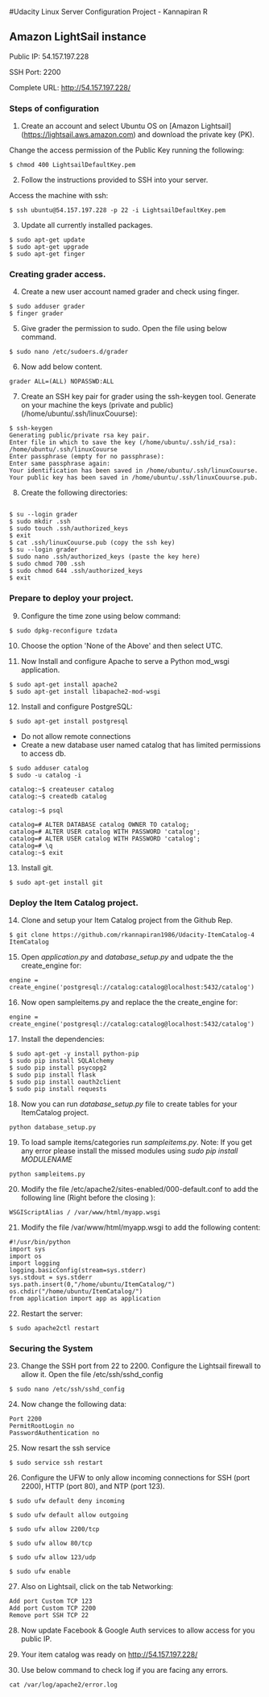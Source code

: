 #Udacity Linux Server Configuration Project - Kannapiran R


## Amazon LightSail instance
Public IP: 54.157.197.228

SSH Port: 2200

Complete URL: http://54.157.197.228/

### Steps of configuration

1. Create an account and select Ubuntu OS on [Amazon Lightsail] (https://lightsail.aws.amazon.com) and download the private key (PK).

Change the access permission of the Public Key running the following:
```
$ chmod 400 LightsailDefaultKey.pem
``` 

2. Follow the instructions provided to SSH into your server.

Access the machine with ssh:

```
$ ssh ubuntu@54.157.197.228 -p 22 -i LightsailDefaultKey.pem
```


3. Update all currently installed packages.

```
$ sudo apt-get update
$ sudo apt-get upgrade
$ sudo apt-get finger
```


### Creating grader access.

4. Create a new user account named grader and check using finger.

```
$ sudo adduser grader
$ finger grader
```

5. Give grader the permission to sudo.
Open the file using below command.

```
$ sudo nano /etc/sudoers.d/grader
```

6. Now add below content.
```
grader ALL=(ALL) NOPASSWD:ALL
```

7. Create an SSH key pair for grader using the ssh-keygen tool.
Generate on your machine the keys (private and public) (/home/ubuntu/.ssh/linuxCouurse):

```
$ ssh-keygen
Generating public/private rsa key pair.
Enter file in which to save the key (/home/ubuntu/.ssh/id_rsa): /home/ubuntu/.ssh/linuxCouurse
Enter passphrase (empty for no passphrase):
Enter same passphrase again:
Your identification has been saved in /home/ubuntu/.ssh/linuxCouurse.
Your public key has been saved in /home/ubuntu/.ssh/linuxCouurse.pub.

```
8. Create the following directories:
```

$ su --login grader
$ sudo mkdir .ssh
$ sudo touch .ssh/authorized_keys
$ exit
$ cat .ssh/linuxCouurse.pub (copy the ssh key)
$ su --login grader
$ sudo nano .ssh/authorized_keys (paste the key here)
$ sudo chmod 700 .ssh
$ sudo chmod 644 .ssh/authorized_keys
$ exit
```


### Prepare to deploy your project.

9. Configure the time zone using below command:
```
$ sudo dpkg-reconfigure tzdata
```

10. Choose the option 'None of the Above' and then select UTC.

11. Now Install and configure Apache to serve a Python mod_wsgi application.
```
$ sudo apt-get install apache2
$ sudo apt-get install libapache2-mod-wsgi
```

12. Install and configure PostgreSQL:
```
$ sudo apt-get install postgresql
````

* Do not allow remote connections
* Create a new database user named catalog that has limited permissions to access db.
```
$ sudo adduser catalog
$ sudo -u catalog -i

catalog:~$ createuser catalog
catalog:~$ createdb catalog

catalog:~$ psql

catalog=# ALTER DATABASE catalog OWNER TO catalog;
catalog=# ALTER USER catalog WITH PASSWORD 'catalog';
catalog=# ALTER USER catalog WITH PASSWORD 'catalog';
catalog=# \q
catalog:~$ exit
```

13. Install git.
```
$ sudo apt-get install git
```

### Deploy the Item Catalog project.

14. Clone and setup your Item Catalog project from the Github Rep.
```
$ git clone https://github.com/rkannapiran1986/Udacity-ItemCatalog-4 ItemCatalog
```

15. Open *application.py* and *database_setup.py* and udpate the the create_engine for:
```
engine = create_engine('postgresql://catalog:catalog@localhost:5432/catalog')
```

16. Now open sampleitems.py and replace the the create_engine for:
```
engine = create_engine('postgresql://catalog:catalog@localhost:5432/catalog')
```

17. Install the dependencies:
```
$ sudo apt-get -y install python-pip
$ sudo pip install SQLAlchemy
$ sudo pip install psycopg2
$ sudo pip install flask
$ sudo pip install oauth2client
$ sudo pip install requests
```

18. Now you can run *database_setup.py* file to create tables for your ItemCatalog project.
```
python database_setup.py
```

19. To load sample items/categories run *sampleitems.py*. Note: If you get any error please install the missed modules using *sudo pip install MODULENAME*
```
python sampleitems.py
```

20. Modify the file /etc/apache2/sites-enabled/000-default.conf to add the following line (Right before the closing </VirtualHost>):
```
WSGIScriptAlias / /var/www/html/myapp.wsgi
```

21. Modify the file /var/www/html/myapp.wsgi to add the following content:
```
#!/usr/bin/python
import sys
import os
import logging
logging.basicConfig(stream=sys.stderr)
sys.stdout = sys.stderr
sys.path.insert(0,"/home/ubuntu/ItemCatalog/")
os.chdir("/home/ubuntu/ItemCatalog/")
from application import app as application   
```

22. Restart the server:
```
$ sudo apache2ctl restart
```

### Securing the System

23. Change the SSH port from 22 to 2200. Configure the Lightsail firewall to allow it.
Open the file /etc/ssh/sshd_config
```
$ sudo nano /etc/ssh/sshd_config
```

24. Now change the following data:
```
Port 2200
PermitRootLogin no
PasswordAuthentication no
```

25. Now resart the ssh service
```
$ sudo service ssh restart
```

26. Configure the UFW to only allow incoming connections for SSH (port 2200), HTTP (port 80), and NTP (port 123).
```
$ sudo ufw default deny incoming

$ sudo ufw default allow outgoing

$ sudo ufw allow 2200/tcp

$ sudo ufw allow 80/tcp

$ sudo ufw allow 123/udp

$ sudo ufw enable
```

27. Also on Lightsail, click on the tab Networking:
```
Add port Custom TCP 123
Add port Custom TCP 2200
Remove port SSH TCP 22
```


28. Now update Facebook & Google Auth services to allow access for you public IP.


29. Your item catalog was ready on http://54.157.197.228/


30. Use below command to check log if you are facing any errors.
```
cat /var/log/apache2/error.log
```
